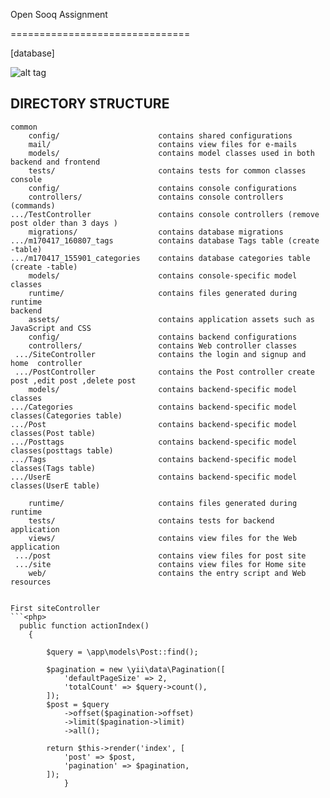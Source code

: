Open Sooq Assignment

===============================

[database]

![alt tag](https://f.top4top.net/p_476796bo1.png)



DIRECTORY STRUCTURE
-------------------

```
common
    config/                      contains shared configurations
    mail/                        contains view files for e-mails
    models/                      contains model classes used in both backend and frontend
    tests/                       contains tests for common classes    
console
    config/                      contains console configurations
    controllers/                 contains console controllers (commands)
.../TestController               contains console controllers (remove post older than 3 days )
    migrations/                  contains database migrations
.../m170417_160807_tags          contains database Tags table (create -table)
.../m170417_155901_categories    contains database categories table (create -table)
    models/                      contains console-specific model classes
    runtime/                     contains files generated during runtime
backend
    assets/                      contains application assets such as JavaScript and CSS
    config/                      contains backend configurations
    controllers/                 contains Web controller classes
 .../SiteController              contains the login and signup and home  controller 
 .../PostController              contains the Post controller create post ,edit post ,delete post  
    models/                      contains backend-specific model classes
.../Categories                   contains backend-specific model classes(Categories table)
.../Post                         contains backend-specific model classes(Post table)
.../Posttags                     contains backend-specific model classes(posttags table)
.../Tags                         contains backend-specific model classes(Tags table)
.../UserE                        contains backend-specific model classes(UserE table)

    runtime/                     contains files generated during runtime
    tests/                       contains tests for backend application    
    views/                       contains view files for the Web application
 .../post                        contains view files for post site
 .../site                        contains view files for Home site
    web/                         contains the entry script and Web resources


First siteController
```<php>
  public function actionIndex()
    {

        $query = \app\models\Post::find();

        $pagination = new \yii\data\Pagination([
            'defaultPageSize' => 2,
            'totalCount' => $query->count(),
        ]);
        $post = $query
            ->offset($pagination->offset)
            ->limit($pagination->limit)
            ->all();

        return $this->render('index', [
            'post' => $post,
            'pagination' => $pagination,
        ]);
            }
```


